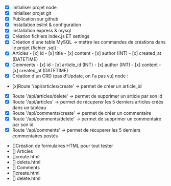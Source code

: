 - [x]  Initialiser projet node 
- [x] Initialiser projet git 
- [x] Publication sur github 
- [x] Installation eslint & configuration 
- [x] Installation express & mysql 
- [x] Création  fichiers index.js ET settings
- [x] Création d'une table MySQL -> mettre les commandes de créations dans le projet (fichier .sql) : 
- [x] Articles 
		- [x] id
		- [x] title
		- [x] content
		- [x] author (INT)
		- [x] created_at (DATETIME)
- [x] Comments 
		- [x] id
		- [x] article_id (INT)
		- [x] author (INT)
		- [x] content
		- [x] created_at (DATETIME)
- [x] Création d'un CRD (pas d'Update, on l'a pas vu) node : 
- [x]Route '/api/articles/create' -> permet de créer un article_id
- [x] Route '/api/articles/delete' -> permet de supprimer un article par son id
- [x] Route '/api/articles' -> permet de récuperer les 5 derniers articles créés dans un tableau
- [x] Route '/api/comments/create' -> permet de créer un commentaire
- [x] Route '/api/comments/delete' -> permet de supprimer un commentaire par son id
- [x] Route '/api/comments' -> permet de récuperer les 5 derniers commentaires postés
- []Création de formulaires HTML pour tout tester 
- [] Articles 
- []create.html
- [] delete.html
- [] Comments 
- []create.html
- [] delete.html

